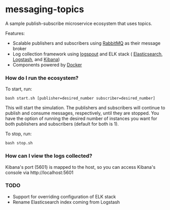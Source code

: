# messaging-topics #

A sample publish-subscribe microservice ecosystem that uses topics.

Features:

* Scalable publishers and subscribers using 
[RabbitMQ](http://www.rabbitmq.com/getstarted.html) as their message broker
* Log collection framework using 
[logspout](https://github.com/gliderlabs/logspout) and ELK stack (
[Elasticsearch](https://www.elastic.co/guide/en/elasticsearch/reference/current/getting-started.html),
[Logstash](https://www.elastic.co/guide/en/logstash/current/introduction.html),
and [Kibana](https://www.elastic.co/guide/en/kibana/current/getting-started.html))
* Components powered by [Docker](https://www.docker.com/what-docker)

### How do I run the ecosystem? ###

To start, run:
```
bash start.sh [publisher=desired_number subscriber=desired_number]
```

This will start the simulation. The 
publishers and subscribers will continue to publish and consume messages, 
respectively, until they are stopped. You have the option of running the 
desired number of instances you want for both publishers and subscribers 
(default for both is 1).

To stop, run:
```
bash stop.sh
```

### How can I view the logs collected? ###

Kibana's port (5601) is mapped to the host, so you can access Kibana's 
console via http://localhost:5601

### TODO ###

* Support for overriding configuration of ELK stack
* Rename Elasticsearch index coming from Logstash



